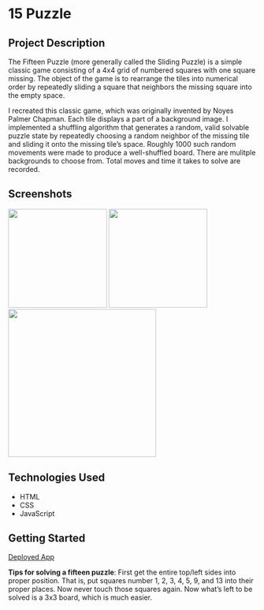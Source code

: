# 15 Puzzle
## Project Description
The Fifteen Puzzle (more generally called the Sliding Puzzle) is a simple classic game consisting of a 4x4 grid of numbered squares with one square missing. The object of the game is to rearrange the tiles into numerical order by repeatedly sliding a square that neighbors the missing square into the empty space.

I recreated this classic game, which was originally invented by Noyes Palmer Chapman. Each tile displays a part of a background image. I implemented a shuffling algorithm that generates a random, valid solvable puzzle state by repeatedly choosing a random neighbor of the missing tile and sliding it onto the missing tile’s space. Roughly 1000 such random movements were made to produce a well-shuffled board. There are mulitple backgrounds to choose from. Total moves and time it takes to solve are recorded.

## Screenshots
<img src="https://i.imgur.com/yyNEY1u.png" width ="200" /> <img src="https://i.imgur.com/xHzBQb0.png" width ="200" /> <img src="https://i.imgur.com/nE0aYfX.png" width ="300" />

## Technologies Used
- HTML
- CSS
- JavaScript

## Getting Started
[Deployed App](https://cpak125.github.io/fifteen-puzzle/)

**Tips for solving a fifteen puzzle**: First get the entire top/left sides into proper position. That is, put squares number 1, 2, 3, 4, 5, 9, and 13 into their proper places. Now never touch those squares again. Now what’s left to be solved is a 3x3 board, which is much easier.



